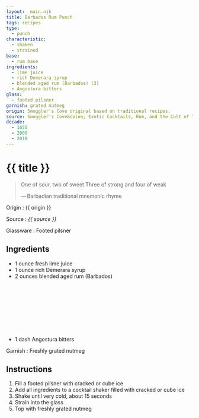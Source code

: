 ```yaml
---
layout: _main.njk
title: Barbados Rum Punch
tags: recipes
type:
  - punch
characteristic:
  - shaken
  - strained
base:
  - rum base
ingredients:
  - lime juice
  - rich Demerara syrup
  - blended aged rum (Barbados) (3)
  - Angostura bitters
glass:
  - footed pilsner
garnish: grated nutmeg
origin: Smuggler's Cove original based on traditional recipes.
source: Smuggler's Cove&colon; Exotic Cocktails, Rum, and the Cult of Tiki
decade:
  - 1655
  - 2000
  - 2010
---
```


<!-- markdownlint-disable MD025 -->
# {{ title }}
<!-- markdownlint-disable MD025 -->

> One of sour, two of sweet
> Three of strong and four of weak
>
> —&NoBreak;&thinsp;&NoBreak;Barbadian traditional mnemonic rhyme

Origin
  : {{ origin }}

Source
  : <cite>{{ source }}</cite>

Glassware
  : Footed pilsner

## Ingredients

- 1 ounce fresh lime juice
- 1 ounce rich Demerara syrup
- 2 ounces blended aged rum (Barbados)<icon-l space="1em" class="bigger" label="(3)"><span class="with-icon"><svg class="icon"><use href="/assets/images/icons/circle-3.svg#circle-3"></use></svg></span></icon-l>
- 1 dash Angostura bitters

Garnish
  : Freshly grated nutmeg

## Instructions

1. Fill a footed pilsner with cracked or cube ice
2. Add all ingredients to a cocktail shaker filled with cracked or cube ice
3. Shake until very cold, about 15 seconds
4. Strain into the glass
5. Top with freshly grated nutmeg
